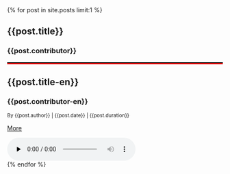   <div class="site-blocks-cover overlay" style="background-image: url({{site.baseurl}}/assets/images/hero_bg_1.jpg);" data-aos="fade" data-stellar-background-ratio="0.5">
      <div class="container">
        <div class="row align-items-center justify-content-center text-center">
          <div class="col-md-8" data-aos="fade-up" data-aos-delay="400">
 <!-- slider content -->       
{% for post in site.posts limit:1 %}  
            <h2 class="text-white font-weight-light mb-2 display-4">{{post.title}}</h2>
            <h3>{{post.contributor}}</h3>
            <hr style="height:2px; border-bottom:3px solid red">
            <h2 class="text-white font-weight-light mb-2 display-4">{{post.title-en}}</h2>
            <h3>{{post.contributor-en}}</h3>
            <div class="text-white mb-4"><span class="text-white-opacity-05"><small>By {{post.author}} | {{post.date}} | {{post.duration}}</small></span></div>
            <p><a href="{{post.url}}" class="btn btn-primary btn-sm py-3 px-4 small">More</a></p>
            <div class="player">
              <audio id="player2" preload="none" controls style="max-width: 100%">
                <source src="{{post.audio}}" type="audio/mp3">
              </audio>
            </div>
{% endfor %}
 <!-- slider content --> 
          </div>
        </div>
      </div>
    </div>  


